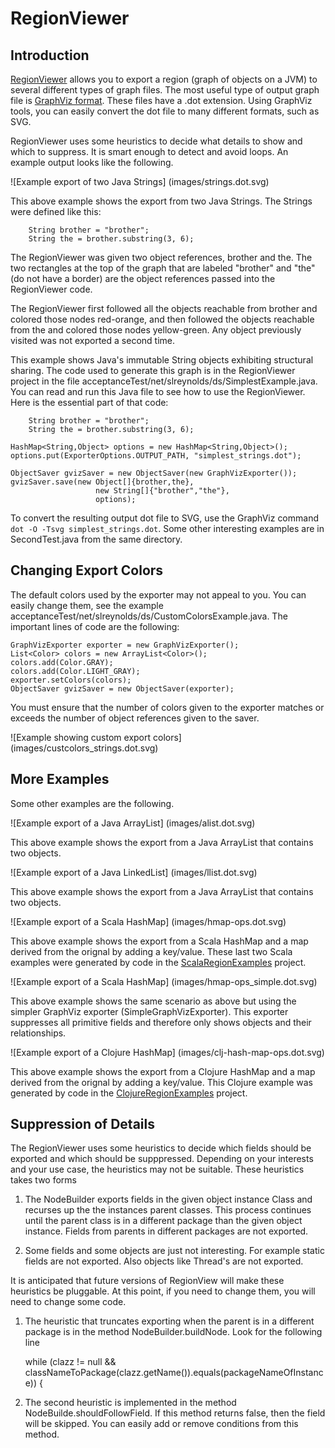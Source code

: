 # RegionViewer #

## Introduction ##

[RegionViewer](http://github.com/stevenreyn/RegionViewer)
allows you to export a region (graph of objects on a JVM) to several different 
types of graph files. The most useful type of output graph file is 
[GraphViz format](http://www.graphviz.org/). These files have a .dot extension. 
Using GraphViz tools, you can easily convert the dot file to many different formats, 
such as SVG.

RegionViewer uses some heuristics to decide what details to show and which to
suppress. It is smart enough to detect and avoid loops. An example output
looks like the following.

![Example export of two Java Strings] (images/strings.dot.svg)

This above example shows the export from two Java Strings. The Strings were 
defined like this:

        String brother = "brother";
        String the = brother.substring(3, 6);
    

The RegionViewer was given two object references, brother and the. 
The two rectangles at the top of the graph that are labeled "brother" and "the"
(do not have a border) are the object references passed into the RegionViewer
code.

The RegionViewer first followed all the objects reachable from brother and colored those nodes
red-orange, and then followed the objects reachable from the and colored those
nodes yellow-green. Any object previously visited was not exported a second time.

This example shows Java's immutable String objects exhibiting structural sharing.
The code used to generate this graph is in the RegionViewer project in the file
acceptanceTest/net/slreynolds/ds/SimplestExample.java. You can read and run this Java file
to see how to use the RegionViewer. Here is the essential part of that code:


        String brother = "brother";
        String the = brother.substring(3, 6);

	HashMap<String,Object> options = new HashMap<String,Object>();
	options.put(ExporterOptions.OUTPUT_PATH, "simplest_strings.dot");
	    
	ObjectSaver gvizSaver = new ObjectSaver(new GraphVizExporter());
	gvizSaver.save(new Object[]{brother,the},
	    		       new String[]{"brother","the"}, 
	    		       options);

To convert the resulting output dot file to SVG, use the GraphViz command 
`dot -O -Tsvg simplest_strings.dot`. Some other interesting
examples are in SecondTest.java from the same directory.       

## Changing Export Colors ##

The default colors used by the exporter may not appeal to you. You can easily 
change them, see the example acceptanceTest/net/slreynolds/ds/CustomColorsExample.java.
The important lines of code are the following:

	GraphVizExporter exporter = new GraphVizExporter();
	List<Color> colors = new ArrayList<Color>();
	colors.add(Color.GRAY);
	colors.add(Color.LIGHT_GRAY);
	exporter.setColors(colors);
	ObjectSaver gvizSaver = new ObjectSaver(exporter);
	
You must ensure that the number of colors given to the exporter matches or exceeds
the number of object references given to the saver.

![Example showing custom export colors] (images/custcolors_strings.dot.svg)

## More Examples ##

Some other examples are the following.

![Example export of a Java ArrayList] (images/alist.dot.svg)

This above example shows the export from a Java ArrayList that contains two objects.

![Example export of a Java LinkedList] (images/llist.dot.svg)

This above example shows the export from a Java ArrayList that contains two objects.

![Example export of a Scala HashMap] (images/hmap-ops.dot.svg)

This above example shows the export from a Scala HashMap and a map derived
from the orignal by adding a key/value. These last two Scala examples were generated by 
code in the [ScalaRegionExamples](http://github.com/stevenreyn/ScalaRegionExamples) 
project.

![Example export of a Scala HashMap] (images/hmap-ops_simple.dot.svg)

This above example shows the same scenario as above but using the simpler GraphViz
exporter (SimpleGraphVizExporter). This exporter suppresses all primitive fields 
and therefore only shows objects and their relationships.

![Example export of a Clojure HashMap] (images/clj-hash-map-ops.dot.svg)

This above example shows the export from a Clojure HashMap and a map derived
from the orignal by adding a key/value. This Clojure example was generated by 
code in the [ClojureRegionExamples](http://github.com/stevenreyn/ClojureRegionExamples) 
project.

## Suppression of Details ##

The RegionViewer uses some heuristics to decide which fields should be exported
and which should be supppressed. Depending on your interests and your use case, 
the heuristics may not be suitable. These heuristics takes two forms

1. The NodeBuilder exports fields in the given object instance Class and recurses up
   the the instances parent classes. This process continues until the parent
   class is in a different package than the given object instance. Fields from
   parents in different packages are not exported. 
   
2. Some fields and some objects are just not interesting. For example static fields
   are not exported. Also objects like Thread's are not exported. 

It is anticipated that future versions of RegionView will make these heuristics be
pluggable. At this point, if you need to change them, you will need to change some
code.

1. The heuristic that truncates exporting when the parent is in a different
   package is in the method NodeBuilder.buildNode. Look for the following line
   
   while (clazz != null && classNameToPackage(clazz.getName()).equals(packageNameOfInstance)) {

2. The second heuristic is implemented in the method NodeBuilde.shouldFollowField. If
   this method returns false, then the field will be skipped. You can easily add
   or remove conditions from this method.
   
   
   
   


